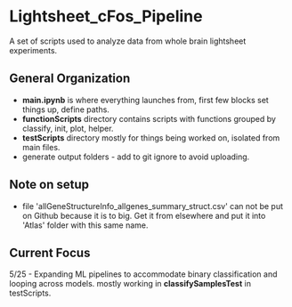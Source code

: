 # Lightsheet_cFos_Pipeline
A set of scripts used to analyze data from whole brain lightsheet experiments.

## General Organization
- **main.ipynb** is where everything launches from, first few blocks set things up, define paths.
- **functionScripts** directory contains scripts with functions grouped by classify, init, plot, helper.
- **testScripts** directory mostly for things being worked on, isolated from main files.
- generate output folders - add to git ignore to avoid uploading.

## Note on setup
- file 'allGeneStructureInfo_allgenes_summary_struct.csv' can not be put on Github because it is to big. Get it from elsewhere and put it into 'Atlas' folder with this same name.

## Current Focus
5/25 - Expanding ML pipelines to accommodate binary classification and looping across models. mostly working in **classifySamplesTest** in testScripts.